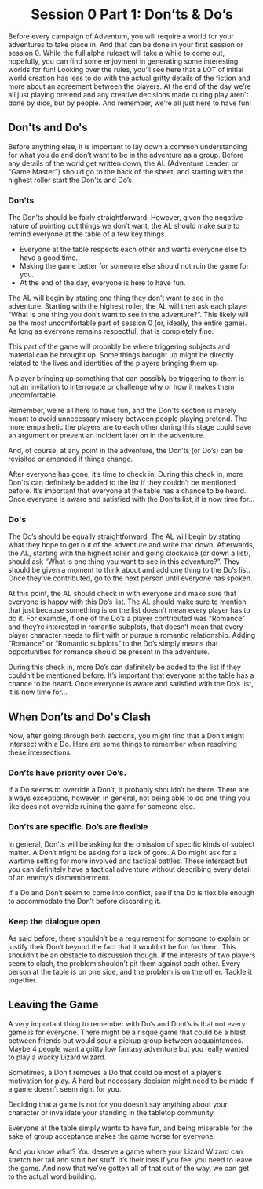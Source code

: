 <h1 style="text-align: center"> Session 0 Part 1:  Don’ts & Do’s </h1>

Before every campaign of Adventum, you will require a world for your adventures to take place in. And that can be done in your first session or session 0. While the full alpha ruleset will take a while to come out, hopefully, you can find some enjoyment in generating some interesting worlds for fun! Looking over the rules, you’ll see here that a LOT of initial world creation has less to do with the actual gritty details of the fiction and more about an agreement between the players. At the end of the day we’re all just playing pretend and any creative decisions made during play aren’t done by dice, but by people. And remember, we’re all just here to have fun!

## Don'ts and Do's

Before anything else, it is important to lay down a common understanding for what you do and don’t want to be in the adventure as a group. Before any details of the world get written down, the AL (Adventure Leader, or “Game Master”) should go to the back of the sheet, and starting with the highest roller start the Don’ts and Do’s.

### Don'ts

The Don’ts should be fairly straightforward. However, given the negative nature of pointing out things we don’t want, the AL should make sure to remind everyone at the table of a few key things.

- Everyone at the table respects each other and wants everyone else to have a good time.
- Making the game better for someone else should not ruin the game for you.
- At the end of the day, everyone is here to have fun.

The AL will begin by stating one thing they don’t want to see in the adventure. Starting with the highest roller, the AL will then ask each player “What is one thing you don’t want to see in the adventure?”. This likely will be the most uncomfortable part of session 0 (or, ideally, the entire game). As long as everyone remains respectful, that is completely fine.

This part of the game will probably be where triggering subjects and material can be brought up. Some things brought up might be directly related to the lives and identities of the players bringing them up.

A player bringing up something that can possibly be triggering to them is not an invitation to interrogate or challenge why or how it makes them uncomfortable.

Remember, we’re all here to have fun, and the Don'ts section is merely meant to avoid unnecessary misery between people playing pretend. The more empathetic the players are to each other during this stage could save an argument or prevent an incident later on in the adventure.

And, of course, at any point in the adventure, the Don’ts (or Do’s) can be revisited or amended if things change.

After everyone has gone, it’s time to check in. During this check in, more Don'ts can definitely be added to the list if they couldn’t be mentioned before. It’s important that everyone at the table has a chance to be heard. Once everyone is aware and satisfied with the Don’ts list, it is now time for...

### Do's

The Do’s should be equally straightforward. The AL will begin by stating what they hope to get out of the adventure and write that down. Afterwards, the AL, starting with the highest roller and going clockwise (or down a list), should ask “What is one thing you want to see in this adventure?”. They should be given a moment to think about and add one thing to the Do’s list. Once they’ve contributed, go to the next person until everyone has spoken.

At this point, the AL should check in with everyone and make sure that everyone is happy with this Do’s list. The AL should make sure to mention that just because something is on the list doesn’t mean every player has to do it. For example, if one of the Do’s a player contributed was “Romance” and they’re interested in romantic subplots, that doesn’t mean that every player character needs to flirt with or pursue a romantic relationship. Adding “Romance” or “Romantic subplots” to the Do’s simply means that opportunities for romance should be present in the adventure.

During this check in, more Do’s can definitely be added to the list if they couldn’t be mentioned before. It’s important that everyone at the table has a chance to be heard. Once everyone is aware and satisfied with the Do’s list, it is now time for...

## When Don’ts and Do's Clash

Now, after going through both sections, you might find that a Don’t might intersect with a Do. Here are some things to remember when resolving these intersections.

### Don’ts have priority over Do’s.

If a Do seems to override a Don’t, it probably shouldn’t be there. There are always exceptions, however, in general, not being able to do one thing you like does not override ruining the game for someone else.

### Don’ts are specific. Do’s are flexible

In general, Don’ts will be asking for the omission of specific kinds of subject matter. A Don’t might be asking for a lack of gore. A Do might ask for a wartime setting for more involved and tactical battles. These intersect but you can definitely have a tactical adventure without describing every detail of an enemy’s dismemberment.

If a Do and Don’t seem to come into conflict, see if the Do is flexible enough to accommodate the Don’t before discarding it.

### Keep the dialogue open

As said before, there shouldn’t be a requirement for someone to explain or justify their Don’t beyond the fact that it wouldn’t be fun for them. This shouldn’t be an obstacle to discussion though. If the interests of two players seem to clash, the problem shouldn’t pit them against each other. Every person at the table is on one side, and the problem is on the other. Tackle it together.

## Leaving the Game

A very important thing to remember with Do’s and Dont’s is that not every game is for everyone. There might be a risque game that could be a blast between friends but would sour a pickup group between acquaintances. Maybe 4 people want a gritty low fantasy adventure but you really wanted to play a wacky Lizard wizard.

Sometimes, a Don’t removes a Do that could be most of a player’s motivation for play. A hard but necessary decision might need to be made if a game doesn’t seem right for you.

Deciding that a game is not for you doesn’t say anything about your character or invalidate your standing in the tabletop community.

Everyone at the table simply wants to have fun, and being miserable for the sake of group acceptance makes the game worse for everyone.

And you know what? You deserve a game where your Lizard Wizard can stretch her tail and strut her stuff. It’s their loss if you feel you need to leave the game. And now that we’ve gotten all of that out of the way, we can get to the actual word building.